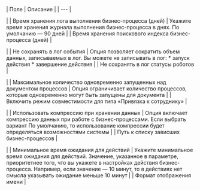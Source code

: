 | Поле | Описание |
| --- |

|
| Время хранения лога выполнения бизнес-процесса (дней) | Укажите время хранения журнала выполнения бизнес-процесса в днях.    По умолчанию — 90 дней |
| Время хранения поискового индекса бизнес-процесса (дней) |

|
| Не сохранять в лог события | Опция позволяет сократить объем данных, записываемых в лог.    Вы можете не записывать в лог:  * запуск действия * завершение действия |
| Не сохранять в лог статусы роботов |

|
| Максимальное количество одновременно запущенных над документом процессов | Опция ограничивает количество процессов, которые одновременно могут быть запущены для документа |
| Включить режим совместимости для типа «Привязка к сотруднику» |

|
| Использовать компрессию при хранении данных | Опция включает компрессию данных при работе с бизнес-процессами.    Если выбрать вариант По умолчанию, то использование компрессии будет определяться возможностями системы |
| Путь к списку зависших бизнес-процессов |

|
| Минимальное время ожидания для действий | Укажите минимальное время ожидания для действий.    Значение, указанное в параметре, приоритетнее того, что вы укажете в настройках действия бизнес-процесса. Например, если значение — 10 минут, то в действиях нет смысла указывать ожидание меньше 10 минут |
| Формат отображения имени |